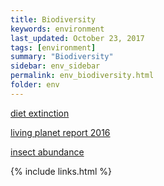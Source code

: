 ```yaml
---
title: Biodiversity
keywords: environment
last_updated: October 23, 2017
tags: [environment]
summary: "Biodiversity"
sidebar: env_sidebar
permalink: env_biodiversity.html
folder: env
---
```




[diet extinction](https://theconversation.com/how-changing-your-diet-could-save-animals-from-extinction-81061)

[living planet report 2016](http://wwf.panda.org/about_our_earth/all_publications/lpr_2016/)

[insect abundance](https://www.theguardian.com/environment/2017/oct/18/warning-of-ecological-armageddon-after-dramatic-plunge-in-insect-numbers)


{% include links.html %}



